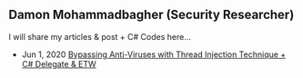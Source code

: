 ## Damon Mohammadbagher (Security Researcher)

I will share my articles & post + C# Codes here... 

- Jun 1, 2020 [Bypassing Anti-Viruses with Thread Injection Technique + C# Delegate & ETW](/post/1jun2020.html)



